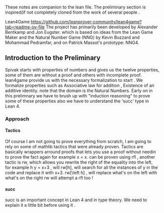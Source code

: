 These notes are companion to the lean file. The preliminary section is inspired(if not completely cloned from the work of several people . 

Lean4Game https://github.com/leanprover-community/lean4game?tab=readme-ov-file The project has primarily been developed by Alexander Bentkamp and Jon Eugster.
which is based on ideas from the Lean Game Maker and the Natural Number Game (NNG) by Kevin Buzzard and Mohammad Pedramfar, and on Patrick Massot's prototype: NNG4.

## Introduction to the Preliminary

Spivak starts with properties of numbers and gives us the twelve properties, some of them are without a proof and others with incomplete proof. lean4game provide us with the necessary formalization to start . 
We formalize properties such as Associative law for addition , Existence of an additive identity. note that the domain is the Natural Numbers. 
Early on in this prelimnary we have to brush up with  "induction reasoning" to prove some of these properties also we have to understand the 'succ' type in Lean 4. 


### Approach 

#### Tactics

Of course I am not going to prove everything from scratch, I am going to rely on some of mathlib tactics that were already proven. Tactics are basically wrappers arround proofs that lets you use a proof without needin to prove the fact again  for example x = x. can be proven using rfl , another tactic is rw, which allows you rewrite the right of the equality into the left,
for example h  y = x+3 , will  rw[h], will search for all the instances of y in the code and replace it with x+3. 
rw[\left h] , will replace what's on the left with what's on the right 
rw will attempt a rfl too !

#### succ 

succ is an important concept in Lean 4 and in type theory. We need to explain it a little bit before using it . 
